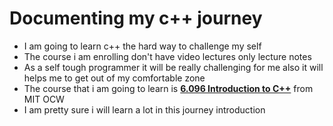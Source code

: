 # Documenting my c++ journey

- I am going to learn c++ the hard way to challenge my self
- The course i am enrolling don't have video lectures only lecture notes
- As a self tough programmer it will be really challenging for me also it will helps me to get out of my comfortable zone
- The course that i am going to learn is **[6.096 Introduction to C++](https://ocw.mit.edu/courses/6-096-introduction-to-c-january-iap-2011/pages/lecture-notes/)** from MIT OCW
- I am pretty sure i will learn a lot in this journey
introduction
